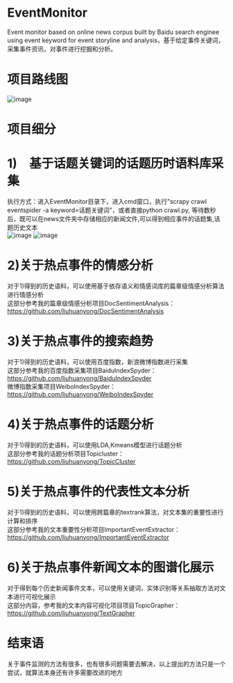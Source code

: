 # EventMonitor
Event monitor based on online news corpus  built by Baidu search enginee using event keyword  for event storyline and analysis，基于给定事件关键词，采集事件资讯，对事件进行挖掘和分析。 
# 项目路线图
 ![image](https://github.com/liuhuanyong/EventMonitor/blob/master/image/project.png)
# 项目细分
# 1)　基于话题关键词的话题历时语料库采集
执行方式：进入EventMonitor目录下，进入cmd窗口，执行"scrapy crawl eventspider -a keyword=话题关键词"，或者直接python crawl.py, 等待数秒后，既可以在news文件夹中存储相应的新闻文件,可以得到相应事件的话题集,话题历史文本  
 ![image](https://github.com/liuhuanyong/EventMonitor/blob/master/image/topic.png)
 ![image](https://github.com/liuhuanyong/EventMonitor/blob/master/image/news.png)
     
# 2)关于热点事件的情感分析
对于1)得到的历史语料，可以使用基于依存语义和情感词库的篇章级情感分析算法进行情感分析  
这部分参考我的篇章级情感分析项目DocSentimentAnalysis：https://github.com/liuhuanyong/DocSentimentAnalysis  
# 3)关于热点事件的搜索趋势
对于1)得到的历史语料，可以使用百度指数，新浪微博指数进行采集  
这部分参考我的百度指数采集项目BaiduIndexSpyder：https://github.com/liuhuanyong/BaiduIndexSpyder  
微博指数采集项目WeiboIndexSpyder：https://github.com/liuhuanyong/WeiboIndexSpyder
# 4)关于热点事件的话题分析
对于1)得到的历史语料，可以使用LDA,Kmeans模型进行话题分析  
这部分参考我的话题分析项目Topicluster：https://github.com/liuhuanyong/TopicCluster
# 5)关于热点事件的代表性文本分析
对于1)得到的历史语料，可以使用跨篇章的textrank算法，对文本集的重要性进行计算和排序  
这部分参考我的文本重要性分析项目ImportantEventExtractor：https://github.com/liuhuanyong/ImportantEventExtractor
# 6)关于热点事件新闻文本的图谱化展示
对于得到每个历史新闻事件文本，可以使用关键词，实体识别等关系抽取方法对文本进行可视化展示  
这部分内容，参考我的文本内容可视化项目项目TopicGrapher：https://github.com/liuhuanyong/TextGrapher

# 结束语
关于事件监测的方法有很多，也有很多问题需要去解决，以上提出的方法只是一个尝试，就算法本身还有许多需要改进的地方
